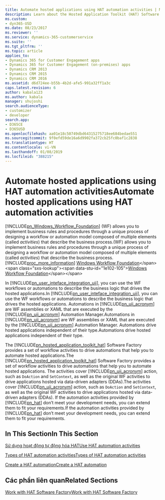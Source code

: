 ```yaml
---
title: Automate hosted applications using HAT automation activities | MicrosoftDocs
description: Learn about the Hosted Application Toolkit (HAT) Software Factory that provides a set of workflow activities to drive automations that help you to automate hosted applications.
ms.custom:
- dyn365-USD
ms.date: 08/23/2017
ms.reviewer: ''
ms.service: dynamics-365-customerservice
ms.suite: ''
ms.tgt_pltfrm: ''
ms.topic: article
applies_to:
- Dynamics 365 for Customer Engagement apps
- Dynamics 365 for Customer Engagement (on-premises) apps
- Dynamics CRM 2013
- Dynamics CRM 2015
- Dynamics CRM 2016
ms.assetid: d6d724ee-b55b-4b2d-afe5-991a32ff1a3c
caps.latest.revision: 6
author: kabala123
ms.author: kabala
manager: shujoshi
search.audienceType:
- customizer
- developer
search.app:
- D365CE
- D365USD
ms.openlocfilehash: aa01e18c50749dbd64315275718ee684bedae551
ms.sourcegitcommit: 9f0efd59de16a6d9902fa372cb25fc0baf1c2838
ms.translationtype: HT
ms.contentlocale: vi-VN
ms.lasthandoff: 01/08/2019
ms.locfileid: "388215"
---
```

# <a name="automate-hosted-applications-using-hat-automation-activities"></a><span data-ttu-id="1e102-103">Automate hosted applications using HAT automation activities</span><span class="sxs-lookup"><span data-stu-id="1e102-103">Automate hosted applications using HAT automation activities</span></span>
[!INCLUDE[pn_Windows_Workflow_Foundation](../includes/pn-windows-workflow-foundation.md)] <span data-ttu-id="1e102-104">(WF) allows you to implement business rules and procedures through a unique process of designing a workflow or automation model composed of multiple elements (called *activities*) that describe the business process.</span><span class="sxs-lookup"><span data-stu-id="1e102-104">(WF) allows you to implement business rules and procedures through a unique process of designing a workflow or automation model composed of multiple elements (called *activities*) that describe the business process.</span></span> [!INCLUDE[proc_more_information](../includes/proc-more-information.md)] <span data-ttu-id="1e102-105">[Windows Workflow Foundation](http://msdn.microsoft.com/library/dd489441\(v=vs.100\).aspx)</span><span class="sxs-lookup"><span data-stu-id="1e102-105">[Windows Workflow Foundation](http://msdn.microsoft.com/library/dd489441\(v=vs.100\).aspx)</span></span>  
  
 <span data-ttu-id="1e102-106">In [!INCLUDE[pn_user_inteface_integration_uii](../includes/pn-user-interface-integration-uii.md)], you can use the WF workflows or automations to describe the business logic that drives the hosted applications.</span><span class="sxs-lookup"><span data-stu-id="1e102-106">In [!INCLUDE[pn_user_inteface_integration_uii](../includes/pn-user-interface-integration-uii.md)], you can use the WF workflows or automations to describe the business logic that drives the hosted applications.</span></span> <span data-ttu-id="1e102-107">Automations in [!INCLUDE[pn_uii_acronym](../includes/pn-uii-acronym.md)] are WF assemblies or XAML that are executed by the [!INCLUDE[pn_uii_acronym](../includes/pn-uii-acronym.md)] Automation Manager.</span><span class="sxs-lookup"><span data-stu-id="1e102-107">Automations in [!INCLUDE[pn_uii_acronym](../includes/pn-uii-acronym.md)] are WF assemblies or XAML that are executed by the [!INCLUDE[pn_uii_acronym](../includes/pn-uii-acronym.md)] Automation Manager.</span></span> <span data-ttu-id="1e102-108">Automations drive hosted applications independent of their type.</span><span class="sxs-lookup"><span data-stu-id="1e102-108">Automations drive hosted applications independent of their type.</span></span>  
  
 <span data-ttu-id="1e102-109">The [!INCLUDE[pn_hosted_application_toolkit_hat](../includes/pn-hosted-application-toolkit-hat.md)] Software Factory provides a set of workflow activities to drive automations that help you to automate hosted applications.</span><span class="sxs-lookup"><span data-stu-id="1e102-109">The [!INCLUDE[pn_hosted_application_toolkit_hat](../includes/pn-hosted-application-toolkit-hat.md)] Software Factory provides a set of workflow activities to drive automations that help you to automate hosted applications.</span></span> <span data-ttu-id="1e102-110">The activities cover [!INCLUDE[pn_uii_acronym](../includes/pn-uii-acronym.md)] action, such as `DoAction` and `SetContext`, as well as the original WF activities to drive applications hosted via data-driven adapters (DDAs).</span><span class="sxs-lookup"><span data-stu-id="1e102-110">The activities cover [!INCLUDE[pn_uii_acronym](../includes/pn-uii-acronym.md)] action, such as `DoAction` and `SetContext`, as well as the original WF activities to drive applications hosted via data-driven adapters (DDAs).</span></span> <span data-ttu-id="1e102-111">If the automation activities provided by [!INCLUDE[pn_hat](../includes/pn-hat.md)] don’t meet your development needs, you can extend them to fit your requirements.</span><span class="sxs-lookup"><span data-stu-id="1e102-111">If the automation activities provided by [!INCLUDE[pn_hat](../includes/pn-hat.md)] don’t meet your development needs, you can extend them to fit your requirements.</span></span>  
  
## <a name="in-this-section"></a><span data-ttu-id="1e102-112">In This Section</span><span class="sxs-lookup"><span data-stu-id="1e102-112">In This Section</span></span>  
 [<span data-ttu-id="1e102-113">Sử dụng hoạt động tự động hóa HAT</span><span class="sxs-lookup"><span data-stu-id="1e102-113">Use HAT automation activities</span></span>](../unified-service-desk/use-hat-automation-activities.md)  
  
 [<span data-ttu-id="1e102-114">Types of HAT automation activities</span><span class="sxs-lookup"><span data-stu-id="1e102-114">Types of HAT automation activities</span></span>](../unified-service-desk/types-of-hat-automation-activities.md)  
  
 [<span data-ttu-id="1e102-115">Create a HAT automation</span><span class="sxs-lookup"><span data-stu-id="1e102-115">Create a HAT automation</span></span>](../unified-service-desk/create-hat-automation.md)  
  
## <a name="related-sections"></a><span data-ttu-id="1e102-116">Các phần liên quan</span><span class="sxs-lookup"><span data-stu-id="1e102-116">Related Sections</span></span>  
 [<span data-ttu-id="1e102-117">Work with HAT Software Factory</span><span class="sxs-lookup"><span data-stu-id="1e102-117">Work with HAT Software Factory</span></span>](../unified-service-desk/work-with-hat-software-factory.md)

